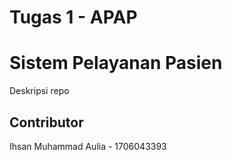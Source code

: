 # Tugas 1 - APAP

# Sistem Pelayanan Pasien
Deskripsi repo

<url repo>

## Contributor
Ihsan Muhammad Aulia - 1706043393

